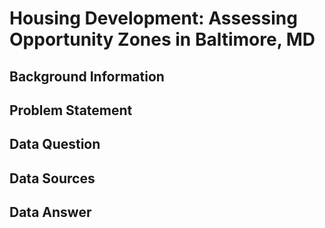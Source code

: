 # Housing Development: Assessing Opportunity Zones in Baltimore, MD 
## Background Information 
## Problem Statement 
## Data Question 
## Data Sources
## Data Answer 

